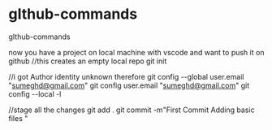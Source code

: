 # gIthub-commands
gIthub-commands

now you have a project on local machine with vscode and want to push it on github 
//this creates an empty local repo
git init 


//i got Author identity unknown therefore
git config --global user.email "sumeghd@gmail.com"
git config user.email "sumeghd@gmail.com"
git config --local -l

//stage all the changes 
git add .
git commit -m"First Commit Adding basic files "
